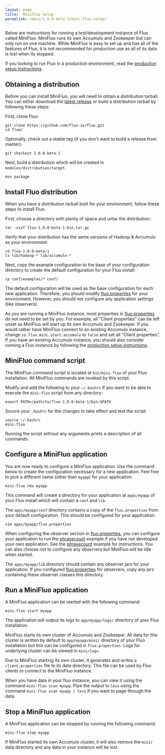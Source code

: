 ```yaml
---
layout: page
title:  MiniFluo Setup
permalink: /docs/1.0.0-beta-1/mini-fluo-setup/
---
```


Below are instructions for running a test/development instance of Fluo
called MiniFluo.  MiniFluo runs its own Accumulo and Zookeeper but can
only run on one machine.  While MiniFluo is easy to set up and has 
all of the features of Fluo, it is not recommended for production use as 
all of its data is lost when its stopped.

If you looking to run Fluo in a production environment, read the
[production setup instructions][prod-fluo].

Obtaining a distribution
------------------------

Before you can install MiniFluo, you will need to obtain a distribution tarball.  You
can either download the [latest release][release] or build a distribution tarball
by following these steps:

First, clone Fluo:

    git clone https://github.com/fluo-io/fluo.git
    cd fluo/

Optionally, check out a stable tag (if you don't want to build a release from master):

    git checkout 1.0.0-beta-1

Next, build a distribution which will be created in `modules/distribution/target`.

    mvn package

Install Fluo distribution
-------------------------

When you have a distribution tarball built for your environment, follow these steps
to install Fluo.

First, choose a directory with plenty of space and untar the distribution:

    tar -xvzf fluo-1.0.0-beta-1-bin.tar.gz

Verify that your distribution has the same versions of Hadoop & Accumulo as your environment:

    cd fluo-1.0.0-beta-1
    ls lib/hadoop-* lib/accumulo-*

Next, copy the example configuration to the base of your configuration directory to create
the default configuration for your Fluo install:

    cp conf/examples/* conf/

The default configuration will be used as the base configuration for each new application. 
Therefore, you should modify [fluo.properties] for your environment. However, you should
not configure any application settings (like observers).
 
As you are running a MiniFluo instance, most properties in [fluo.properties] do not need to be 
set by you. For example, all "Client properties" can be left unset as MiniFluo will start up 
its own Accumulo and Zookeeper.  If you would rather have MiniFluo connect to an existing 
Accumulo instance, change `io.fluo.mini.start.accumulo` to `false` and set all "Client properties".
If you have an existing Accumulo instance, you should also consider running a Fluo instance by 
following the [production setup instructions][prod-fluo].

MiniFluo command script
-----------------------

The MiniFluo command script is located at `bin/mini-fluo` of your Fluo installation.  All
MiniFluo commands are invoked by this script.

Modify and add the following to your `~/.bashrc` if you want to be able to execute the
`mini-fluo` script from any directory:

    export PATH=/path/to/fluo-1.0.0-beta-1/bin:$PATH

Source your `.bashrc` for the changes to take effect and test the script

    source ~/.bashrc
    mini-fluo

Running the script without any arguments prints a description of all commands.

Configure a MiniFluo application
--------------------------------

You are now ready to configure a MiniFluo application.  Use the command below to create the
configuration necessary for a new application.  Feel free to pick a different name (other
than `myapp`) for your application:

    mini-fluo new myapp

This command will create a directory for your application at `apps/myapp` of your Fluo
install which will contain a `conf` and `lib`.

The `apps/myapp/conf` directory contains a copy of the `fluo.properties` from your default
configuration.  This should be configured for your application:

    vim apps/myapp/fluo.properties

When configuring the observer section in [fluo.properties], you can configure your application
to run the [phrasecount] example if you have not developed your own application. See
the [phrasecount] example for instructions. You can also choose not to configure any
observers but MiniFluo will be idle when started.

The `apps/myapp/lib` directory should contain any observer jars for your application. If 
you configured [fluo.properties] for observers, copy any jars containing these
observer classes this directory.
 
Run a MiniFluo application
--------------------------

A MiniFluo application can be started with the following command:

    mini-fluo start myapp

The application will output its logs to `app/myapp/logs/` directory of your Fluo installation.

MiniFluo starts its own cluster of Accumulo and Zookeeper.  All data for this
cluster is written by default to `app/myapp/mini/` directory of your Fluo installation 
but this can be configured in `fluo.properties`.  Logs for underlying cluster
can be viewed in `mini/logs`.

Due to MiniFluo starting its own cluster, it generates and writes a `client.properties`
file to its data directory.  This file can be used by Fluo clients to connect
to the MiniFluo instance.

When you have data in your fluo instance, you can view it using the command `mini-fluo scan myapp`.
Pipe the output to `less` using the command `mini-fluo scan myapp | less` if you want to page 
through the data.

Stop a MiniFluo application
---------------------------

A MiniFluo application can be stopped by running the following command:

    mini-fluo stop myapp

If MiniFluo started its own Accumulo cluster, it will also remove the `mini/` data 
directory and any data in your instance will be lost.

[prod-fluo]: /docs/1.0.0-beta-1/prod-fluo-setup/
[release]: https://github.com/fluo-io/fluo/releases
[phrasecount]: https://github.com/fluo-io/phrasecount
[fluo.properties]: https://github.com/fluo-io/fluo/blob/1.0.0-beta-1/modules/distribution/src/main/config/fluo.properties
